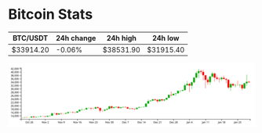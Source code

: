 # Bitcoin Stats

BTC/USDT|24h change|24h high|24h low|
|---|---|---|---|
|$33914.20|-0.06%|$38531.90|$31915.40|

<img src="./chart.svg">
